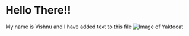 # Hello There!!
My name is Vishnu and I have added text to this file
![Image of Yaktocat](https://octodex.github.com/images/yaktocat.png)
